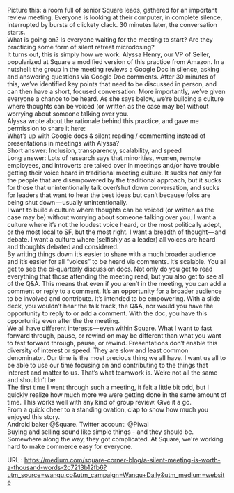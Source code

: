  Picture this: a room full of senior Square leads, gathered for an important review meeting. Everyone is looking at their computer, in complete silence, interrupted by bursts of clickety clack. 30 minutes later, the conversation starts.  
    What is going on? Is everyone waiting for the meeting to start? Are they practicing some form of silent retreat microdosing?  
    It turns out, this is simply how we work. Alyssa Henry, our VP of Seller, popularized at Square a modified version of this practice from Amazon. In a nutshell: the group in the meeting reviews a Google Doc in silence, asking and answering questions via Google Doc comments. After 30 minutes of this, we’ve identified key points that need to be discussed in person, and can then have a short, focused conversation. More importantly, we’ve given everyone a chance to be heard. As she says below, we’re building a culture where thoughts can be voiced (or written as the case may be) without worrying about someone talking over you.  
    Alyssa wrote about the rationale behind this practice, and gave me permission to share it here:  
    What’s up with Google docs & silent reading / commenting instead of presentations in meetings with Alyssa?  
    Short answer: Inclusion, transparency, scalability, and speed  
    Long answer: Lots of research says that minorities, women, remote employees, and introverts are talked over in meetings and/or have trouble getting their voice heard in traditional meeting culture. It sucks not only for the people that are disempowered by the traditional approach, but it sucks for those that unintentionally talk over/shut down conversation, and sucks for leaders that want to hear the best ideas but can’t because folks are being shut down — usually unintentionally.  
    I want to build a culture where thoughts can be voiced (or written as the case may be) without worrying about someone talking over you. I want a culture where it’s not the loudest voice heard, or the most politically adept, or the most local to SF, but the most right. I want a breadth of thought — and debate. I want a culture where (selfishly as a leader) all voices are heard and thoughts debated and considered.  
    By writing things down it’s easier to share with a much broader audience and it’s easier for all “voices” to be heard via comments. It’s scalable. You all get to see the bi-quarterly discussion docs. Not only do you get to read everything that those attending the meeting read, but you also get to see all of the Q&A. This means that even if you aren’t in the meeting, you can add a comment or reply to a comment. It’s an opportunity for a broader audience to be involved and contribute. It’s intended to be empowering. With a slide deck, you wouldn’t hear the talk track, the Q&A, nor would you have the opportunity to reply to or add a comment. With the doc, you have this opportunity even after the the meeting.  
    We all have different interests — even within Square. What I want to fast forward through, pause, or rewind on may be different than what you want to fast forward through, pause, or rewind. Presentations don’t enable this diversity of interest or speed. They are slow and least common denominator. Our time is the most precious thing we all have. I want us all to be able to use our time focusing on and contributing to the things that interest and matter to us. That’s what teamwork is. We’re not all the same and shouldn’t be.  
    The first time I went through such a meeting, it felt a little bit odd, but I quickly realize how much more we were getting done in the same amount of time. This works well with any kind of group review. Give it a go.  
    From a quick cheer to a standing ovation, clap to show how much you enjoyed this story.  
    Android baker @Square. Twitter account: @Piwai  
    Buying and selling sound like simple things - and they should be. Somewhere along the way, they got complicated. At Square, we're working hard to make commerce easy for everyone.  
    
  URL : https://medium.com/square-corner-blog/a-silent-meeting-is-worth-a-thousand-words-2c7213b12fb6?utm_source=wanqu.co&utm_campaign=Wanqu+Daily&utm_medium=website